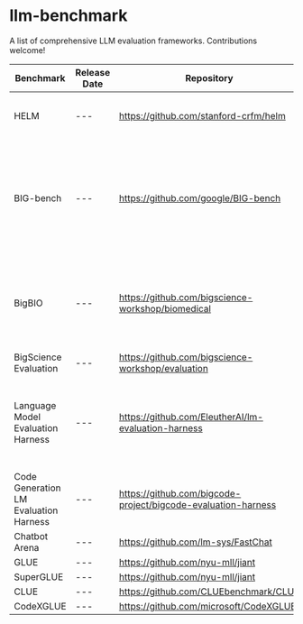 # llm-benchmark
A list of comprehensive LLM evaluation frameworks. Contributions welcome!

| Benchmark | Release Date | Repository | Paper/Blog | Dataset Number | Aspect | Licence |
| --- | --- | --- | --- | --- | --- | --- |
| HELM | --- | https://github.com/stanford-crfm/helm | [Holistic Evaluation of Language Models](https://arxiv.org/abs/2211.09110) | 42 | --- | --- |
| BIG-bench | --- | https://github.com/google/BIG-bench | [Beyond the Imitation Game: Quantifying and extrapolating the capabilities of language models](https://openreview.net/pdf?id=uyTL5Bvosj) | 214 | --- | --- |
| BigBIO | --- | https://github.com/bigscience-workshop/biomedical | [BigBio: A Framework for Data-Centric Biomedical Natural Language Processing](https://proceedings.neurips.cc/paper_files/paper/2022/file/a583d2197eafc4afdd41f5b8765555c5-Paper-Datasets_and_Benchmarks.pdf) | 126 | --- | --- |
| BigScience Evaluation | --- | https://github.com/bigscience-workshop/evaluation | --- | 28 | --- | --- |
| Language Model Evaluation Harness | --- | https://github.com/EleutherAI/lm-evaluation-harness | [Evaluating Large Language Models (LLMs) with Eleuther AI](https://wandb.ai/wandb_gen/llm-evaluation/reports/Evaluating-Large-Language-Models-LLMs-with-Eleuther-AI--VmlldzoyOTI0MDQ3) [Evaluating LLMs](https://www.eleuther.ai/projects/large-language-model-evaluation) | 56 | --- | --- |
| Code Generation LM Evaluation Harness | --- | https://github.com/bigcode-project/bigcode-evaluation-harness | --- | 13 | --- | --- |
| Chatbot Arena | --- | https://github.com/lm-sys/FastChat | --- | --- | --- | --- |
| GLUE | --- | https://github.com/nyu-mll/jiant | --- | 11 | --- | --- |
| SuperGLUE | --- | https://github.com/nyu-mll/jiant | --- | 10 | --- | --- |
| CLUE | --- | https://github.com/CLUEbenchmark/CLUE | --- | 9 | --- | --- |
| CodeXGLUE | --- | https://github.com/microsoft/CodeXGLUE | --- | 10 | --- | --- |
